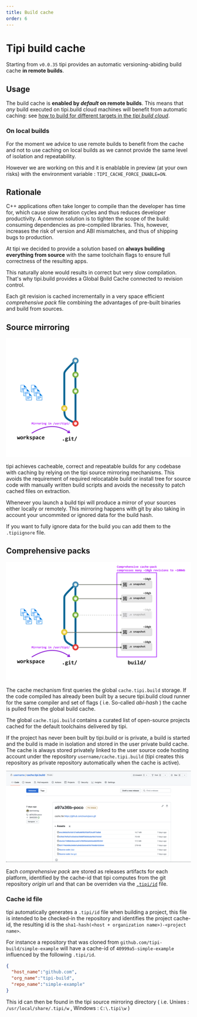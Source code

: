 ```yaml
---
title: Build cache
order: 6
---
```


# Tipi build cache
Starting from `v0.0.35` tipi provides an automatic versioning-abiding build cache **in remote builds**. 

## Usage
The build cache is **enabled by _default_ on remote builds**. This means that _any_ build executed on tipi.build cloud machines will benefit from automatic caching: see [how to build for different targets in the *tipi build cloud*](/explore/remote-build).

### On local builds
For the moment we advice to use remote builds to benefit from the cache and not to use caching on local builds as we cannot provide the same level of isolation and repeatability.

However we are working on this and it is enablable in preview (at your own risks) with the environment variable : `TIPI_CACHE_FORCE_ENABLE=ON`. 

## Rationale
C++ applications often take longer to compile than the developer has time for, which cause slow iteration cycles and thus reduces developer productivity. A common solution is to tighten the scope of the build: consuming dependencies as pre-compiled libraries. This, however, increases the risk of version and ABI mismatches, and thus of shipping bugs to production.

At tipi we decided to provide a solution based on __always building everything from source__ with the same toolchain flags to ensure full correctness of the resulting apps.

This naturally alone would results in correct but very slow compilation. That's why tipi.build provides a Global Build Cache connected to revision control.

Each git revision is cached incrementally in a very space efficient _comprehensive pack_ file combining the advantages of pre-built binaries and build from sources. 

## Source mirroring

![Source code is mirrored in fixed path locations](./assets/cache/01-mirroring.png)

tipi achieves cacheable, correct and repeatable builds for any codebase with caching by relying on the tipi source mirroring mechanisms. This avoids the requirement of required relocatable build or install tree for source code with manually written build scripts and avoids the necessity to patch cached files on extraction.

Whenever you launch a build tipi will produce a mirror of your sources either locally or remotely. This mirroring happens with git by also taking in account your uncommited or ignored data for the build hash.

If you want to fully ignore data for the build you can add them to the `.tipiignore` file.


## Comprehensive packs
![Multiple revisions are packed together](./assets/cache/04-comprehensive-packs.png)

The cache mechanism first queries the global `cache.tipi.build` storage. If the code compiled has already been built by a secure tipi.build cloud runner for the same compiler and set of flags ( i.e. So-called _abi-hash_ ) the cache is pulled from the global build cache. 

The global `cache.tipi.build` contains a curated list of open-source projects cached for the default toolchains delivered by tipi.

If the project has never been built by tipi.build or is private, a build is started and the build is made in isolation and stored in the user private build cache. The cache is always stored privately linked to the user source code hosting account under the repository `username/cache.tipi.build` (tipi creates this repository as private repository automatically when the cache is active).

![Private user build cache](./assets/gh-cache-example.png)

Each _comprehensive pack_ are stored as releases artifacts for each platform, identified by the cache-id that tipi computes from the git repository *origin* url and that can be overriden via the [`.tipi/id`](#cache-id-file) file.

### Cache id file
tipi automatically generates a `.tipi/id` file when building a project, this file is intended to be checked-in the repository and identifies the project cache-id, the resulting id is the `sha1-hash(<host + organization name>)-<project name>`.

For instance a repository that was cloned from `github.com/tipi-build/simple-example` will have a cache-id of `40999a5-simple-example` influenced by the following `.tipi/id`.
```json
{
  "host_name":"github.com",
  "org_name":"tipi-build",
  "repo_name":"simple-example"
}
```

This id can then be found in the tipi source mirroring directory ( i.e. Unixes : `/usr/local/share/.tipi/w` , Windows : `C:\.tipi\w` ) 

